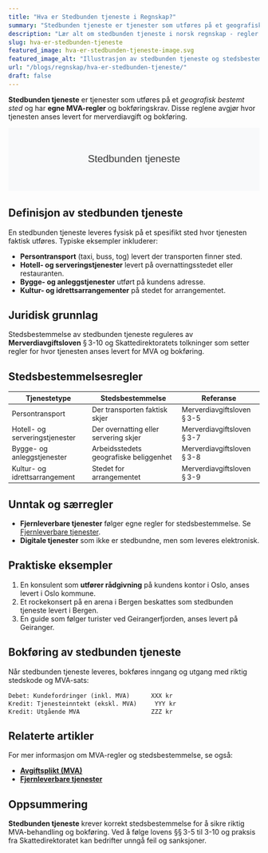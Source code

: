 ```yaml
---
title: "Hva er Stedbunden tjeneste i Regnskap?"
summary: "Stedbunden tjeneste er tjenester som utføres på et geografisk bestemt sted og har egne MVA-regler og bokføringskrav. Denne guiden dekker stedsbestemmelsesregler, unntak og praktiske eksempler."
description: "Lær alt om stedbunden tjeneste i norsk regnskap - regler for stedsbestemmelse, MVA-satser, bokføring og praktiske eksempler for tjenester levert på et bestemt sted."
slug: hva-er-stedbunden-tjeneste
featured_image: hva-er-stedbunden-tjeneste-image.svg
featured_image_alt: "Illustrasjon av stedbunden tjeneste og stedsbestemmelsesregler"
url: "/blogs/regnskap/hva-er-stedbunden-tjeneste/"
draft: false
---
```


**Stedbunden tjeneste** er tjenester som utføres på et *geografisk bestemt sted* og har **egne MVA-regler** og bokføringskrav. Disse reglene avgjør hvor tjenesten anses levert for merverdiavgift og bokføring.

![Illustrasjon av stedbunden tjeneste og stedsbestemmelsesregler](hva-er-stedbunden-tjeneste-image.svg)

## Definisjon av stedbunden tjeneste

En stedbunden tjeneste leveres fysisk på et spesifikt sted hvor tjenesten faktisk utføres. Typiske eksempler inkluderer:

* **Persontransport** (taxi, buss, tog) levert der transporten finner sted.
* **Hotell- og serveringstjenester** levert på overnattingsstedet eller restauranten.
* **Bygge- og anleggstjenester** utført på kundens adresse.
* **Kultur- og idrettsarrangementer** på stedet for arrangementet.

## Juridisk grunnlag

Stedsbestemmelse av stedbunden tjeneste reguleres av **Merverdiavgiftsloven** § 3-10 og Skattedirektoratets tolkninger som setter regler for hvor tjenesten anses levert for MVA og bokføring.

## Stedsbestemmelsesregler

| Tjenestetype               | Stedsbestemmelse                        | Referanse                           |
|----------------------------|-----------------------------------------|-------------------------------------|
| Persontransport            | Der transporten faktisk skjer           | Merverdiavgiftsloven § 3-5          |
| Hotell- og serveringstjenester | Der overnatting eller servering skjer | Merverdiavgiftsloven § 3-7          |
| Bygge- og anleggstjenester | Arbeidsstedets geografiske beliggenhet  | Merverdiavgiftsloven § 3-8          |
| Kultur- og idrettsarrangement | Stedet for arrangementet               | Merverdiavgiftsloven § 3-9          |

## Unntak og særregler

* **Fjernleverbare tjenester** følger egne regler for stedsbestemmelse. Se [Fjernleverbare tjenester](/blogs/regnskap/hva-er-fjernleverbare-tjenester "Hva er Fjernleverbare Tjenester i Regnskap? MVA-regler og Bokføring").
* **Digitale tjenester** som ikke er stedbundne, men som leveres elektronisk.

## Praktiske eksempler

1. En konsulent som **utfører rådgivning** på kundens kontor i Oslo, anses levert i Oslo kommune.
2. Et rockekonsert på en arena i Bergen beskattes som stedbunden tjeneste levert i Bergen.
3. En guide som følger turister ved Geirangerfjorden, anses levert på Geiranger.

## Bokføring av stedbunden tjeneste

Når stedbunden tjeneste leveres, bokføres inngang og utgang med riktig stedskode og MVA-sats:

```plaintext
Debet: Kundefordringer (inkl. MVA)      XXX kr
Kredit: Tjenesteinntekt (ekskl. MVA)     YYY kr
Kredit: Utgående MVA                    ZZZ kr
```

## Relaterte artikler

For mer informasjon om MVA-regler og stedsbestemmelse, se også:

* **[Avgiftsplikt (MVA)](/blogs/regnskap/hva-er-avgiftsplikt-mva "Hva er Avgiftsplikt (MVA)? En Komplett Guide til Merverdiavgift")**
* **[Fjernleverbare tjenester](/blogs/regnskap/hva-er-fjernleverbare-tjenester "Hva er Fjernleverbare Tjenester i Regnskap? MVA-regler og Bokføring")**

## Oppsummering

**Stedbunden tjeneste** krever korrekt stedsbestemmelse for å sikre riktig MVA-behandling og bokføring. Ved å følge lovens §§ 3-5 til 3-10 og praksis fra Skattedirektoratet kan bedrifter unngå feil og sanksjoner.
